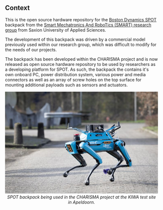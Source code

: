 ## Context

This is the open source hardware repository for the [Boston Dynamics SPOT](https://bostondynamics.com/products/spot/) backpack from the [Smart Mechatronics And RoboTics (SMART) research group](https://www.saxion.edu/business-and-research/research/smart-industry/mechatronics) from Saxion University of Applied Sciences.

The development of this backpack was driven by a commercial model previously used within our research group, which was difficult to modify for the needs of our projects.

The backpack has been developed within the CHARISMA project and is now released as open source hardware repository to be used by researchers as a developing platform for SPOT. 
As such, the backpack the contains it's own onboard PC, power distribution system, various power and media connectors as well as an array of screw holes on the top surface for mounting additional payloads such as sensors and actuators.

<p align="center" width="100%">
    <img src="../Images/KIWA_Test_Day/KIWA_1.jpg">
    <br>
    <em>SPOT backpack being used in the CHARISMA project at the KIWA test site in Apeldoorn.</em>
</p>
